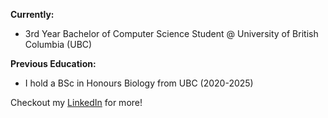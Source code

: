 **Currently:**
- 3rd Year Bachelor of Computer Science Student @ University of British Columbia (UBC)

**Previous Education:**
- I hold a BSc in Honours Biology from UBC (2020-2025)

Checkout my [LinkedIn](www.linkedin.com/in/mahan-rafieenaini) for more!
<!---
Mahan-RN/Mahan-RN is a ✨ special ✨ repository because its `README.md` (this file) appears on your GitHub profile.
You can click the Preview link to take a look at your changes.
--->
